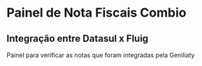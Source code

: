 # Painel de Nota Fiscais Combio

## Integração entre Datasul x Fluig

Painel para verificar as notas que foram integradas pela Geniliaty